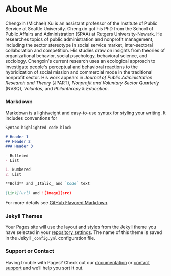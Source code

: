 # About Me

Chengxin (Michael) Xu is an assistant professor of the Institute of Public Service at Seattle University. Chengxin got his PhD from the School of Public Affairs and Administration (SPAA) at Rutgers University-Newark. He researches topics of public administration and nonprofit management, including the sector stereotype in social service market, inter-sectoral collaboration and competition. His studies draw on insights from theories of organizational behavior, social psychology, behavioral science, and sociology. Chengxin's current research uses an ecological approach to investigate people's perceptual and behavioral reactions to the hybridization of social mission and commercial mode in the traditional nonprofit sector. His work appears in _Journal of Public Administration Research and Theory_ (JPART), _Nonprofit and Voluntary Sector Quarterly_ (NVSQ), _Voluntas_, and _Philanthropy & Education_. 


### Markdown

Markdown is a lightweight and easy-to-use syntax for styling your writing. It includes conventions for

```markdown
Syntax highlighted code block

# Header 1
## Header 2
### Header 3

- Bulleted
- List

1. Numbered
2. List

**Bold** and _Italic_ and `Code` text

[Link](url) and ![Image](src)
```

For more details see [GitHub Flavored Markdown](https://guides.github.com/features/mastering-markdown/).

### Jekyll Themes

Your Pages site will use the layout and styles from the Jekyll theme you have selected in your [repository settings](https://github.com/cxuchengxin/xuchengxin.github.io/settings). The name of this theme is saved in the Jekyll `_config.yml` configuration file.

### Support or Contact

Having trouble with Pages? Check out our [documentation](https://docs.github.com/categories/github-pages-basics/) or [contact support](https://github.com/contact) and we’ll help you sort it out.
